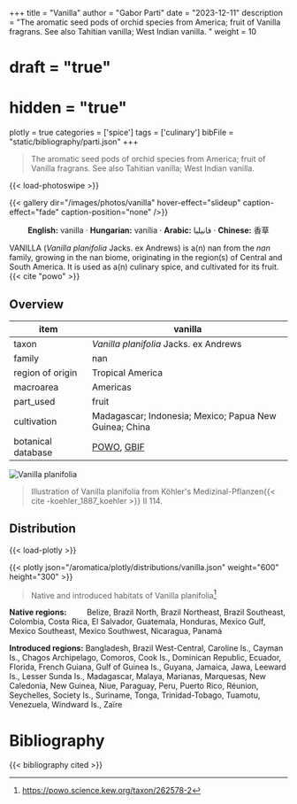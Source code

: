 +++
title = "Vanilla"
author = "Gabor Parti"
date = "2023-12-11"
description = "The aromatic seed pods of orchid species from America; fruit of Vanilla fragrans. See also Tahitian vanilla; West Indian vanilla. "
weight = 10
# draft = "true"
# hidden = "true"
plotly = true
categories = ['spice']
tags = ['culinary']
bibFile = "static/bibliography/parti.json"
+++

>The aromatic seed pods of orchid species from America; fruit of Vanilla fragrans. See also Tahitian vanilla; West Indian vanilla.  [<i class="fab fa-wikipedia-w"></i>](https://en.wikipedia.org/wiki/Vanilla)



{{< load-photoswipe >}}

{{< gallery dir="/images/photos/vanilla" hover-effect="slideup" caption-effect="fade" caption-position="none" />}}

<center>

**English:** vanilla · **Hungarian:** vanília · **Arabic:** <span class="arabic-text" dir="rtl">فانيليا</span> · **Chinese:** <span class="traditional-chinese-text">香草</span>

</center>

VANILLA (*Vanilla planifolia* Jacks. ex Andrews) is a(n) nan from the *nan* family, growing in the nan biome, originating in the region(s) of Central and South America. It is used as a(n) culinary spice, and cultivated for its fruit.{{< cite "powo" >}}

## Overview

|       item       |                                             vanilla                                             |
|------------------|-------------------------------------------------------------------------------------------------|
|       taxon      |                              *Vanilla planifolia* Jacks. ex Andrews                             |
|      family      |                                               nan                                               |
| region of origin |                                         Tropical America                                        |
|     macroarea    |                                             Americas                                            |
|     part_used    |                                              fruit                                              |
|    cultivation   |                      Madagascar; Indonesia; Mexico; Papua New Guinea; China                     |
|botanical database|[POWO](https://powo.science.kew.org/taxon/262578-2), [GBIF](https://www.gbif.org/species/2803398)|

![Vanilla planifolia](/images/illustrations/vanilla.png?width=40rem "Illustration of Vanilla planifolia from Köhler's Medizinal-Pflanzen")

>Illustration of Vanilla planifolia from Köhler's Medizinal-Pflanzen{{< cite -koehler_1887_koehler >}} II 114.

## Distribution

{{< load-plotly >}}

{{< plotly json="/aromatica/plotly/distributions/vanilla.json" weight="600" height="300" >}}

>Native and introduced habitats of Vanilla planifolia[^powo]

[^powo]: https://powo.science.kew.org/taxon/262578-2

<p style="text-align:left;">

**Native regions:** &ensp; &ensp; &ensp; Belize, Brazil North, Brazil Northeast, Brazil Southeast, Colombia, Costa Rica, El Salvador, Guatemala, Honduras, Mexico Gulf, Mexico Southeast, Mexico Southwest, Nicaragua, Panamá

**Introduced regions:** Bangladesh, Brazil West-Central, Caroline Is., Cayman Is., Chagos Archipelago, Comoros, Cook Is., Dominican Republic, Ecuador, Florida, French Guiana, Gulf of Guinea Is., Guyana, Jamaica, Jawa, Leeward Is., Lesser Sunda Is., Madagascar, Malaya, Marianas, Marquesas, New Caledonia, New Guinea, Niue, Paraguay, Peru, Puerto Rico, Réunion, Seychelles, Society Is., Suriname, Tonga, Trinidad-Tobago, Tuamotu, Venezuela, Windward Is., Zaïre

</p>



# Bibliography

{{< bibliography cited >}}

